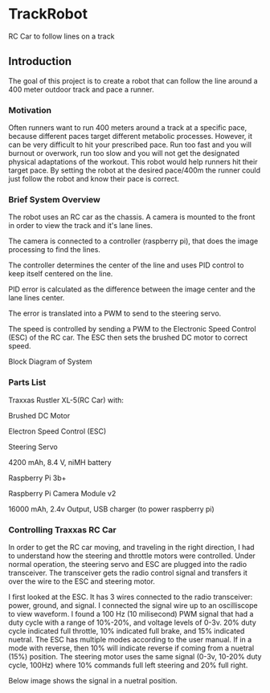 # TrackRobot
RC Car to follow lines on a track

## Introduction
The goal of this project is to create a robot that can follow the line around a 400 meter outdoor track and pace a runner. 

### Motivation
Often runners want to run 400 meters around a track at a specific pace, because different paces target different metabolic processes. 
However, it can be very difficult to hit your prescribed pace. Run too fast and you will burnout or overwork, run too slow and you will not get the designated physical adaptations of the workout.
This robot would help runners hit their target pace. By setting the robot at the desired pace/400m the runner could just follow the robot and know their pace is correct.

### Brief System Overview
The robot uses an RC car as the chassis. A camera is mounted to the front in order to view the track and it's lane lines. 

The camera is connected to a controller (raspberry pi), that does the image processing to find the lines.

The controller determines the center of the line and uses PID control to keep itself centered on the line. 

PID error is calculated as the difference between the image center and the lane lines center.

The error is translated into a PWM to send to the steering servo.

The speed is controlled by sending a PWM to the Electronic Speed Control (ESC) of the RC car. The ESC then sets the brushed DC motor to correct speed.


Block Diagram of System

### Parts List
Traxxas Rustler XL-5(RC Car) with:

   Brushed DC Motor
    
   Electron Speed Control (ESC)
    
   Steering Servo
    
   4200 mAh, 8.4 V, niMH battery

Raspberry Pi 3b+

Raspberry Pi Camera Module v2

16000 mAh, 2.4v Output, USB charger (to power raspberry pi)


### Controlling Traxxas RC Car
In order to get the RC car moving, and traveling in the right direction, I had to understand how the steering and throttle motors were controlled.
Under normal operation, the steering servo and ESC are plugged into the radio transceiver. The transceiver gets the radio control signal and transfers it over the wire to the ESC and steering motor.

I first looked at the ESC. It has 3 wires connected to the radio transceiver: power, ground, and signal. I connected the signal wire up to an oscilliscope to view waveform.
I found a 100 Hz (10 milisecond) PWM signal that had a duty cycle with a range of 10%-20%, and voltage levels of 0-3v. 20% duty cycle indicated full throttle, 10% indicated full brake, and 15% indicated nuetral. 
The ESC has multiple modes according to the user manual. If in a mode with reverse, then 10% will indicate reverse if coming from a nuetral (15%) position.
The steering motor uses the same signal (0-3v, 10-20% duty cycle, 100Hz) where 10% commands full left steering and 20% full right.

Below image shows the signal in a nuetral position.

